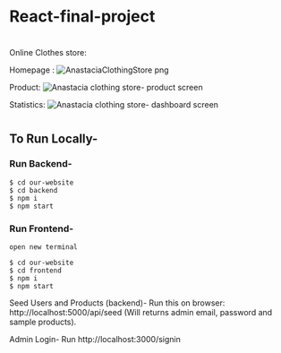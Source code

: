 # React-final-project
#
Online Clothes store:

Homepage :
![AnastaciaClothingStore png](https://user-images.githubusercontent.com/72359805/219037587-957f4c20-1d09-433a-ae37-76f5c89af74b.png)

Product:
![Anastacia clothing store- product screen](https://user-images.githubusercontent.com/72359805/219037712-3afb94c6-d164-48a7-8d45-5b80c16db2f6.png)

Statistics:
![Anastacia clothing store- dashboard screen](https://user-images.githubusercontent.com/72359805/219037727-bfcdbad0-9a7b-4174-8d30-ae3f33c4712f.png)




#
## To Run Locally-

### Run Backend-

```
$ cd our-website
$ cd backend
$ npm i
$ npm start
```

### Run Frontend-

```
open new terminal

$ cd our-website
$ cd frontend
$ npm i
$ npm start
```

Seed Users and Products (backend)-
Run this on browser: http://localhost:5000/api/seed
(Will returns admin email, password and sample products).

Admin Login-
Run http://localhost:3000/signin
